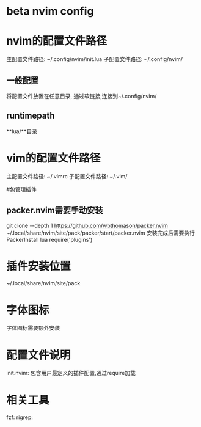 # beta nvim config

# nvim的配置文件路径
主配置文件路径: ~/.config/nvim/init.lua
子配置文件路径: ~/.config/nvim/
## 一般配置
将配置文件放置在任意目录, 通过软链接,连接到~/.config/nvim/
## runtimepath
**lua/**目录

# vim的配置文件路径
主配置文件路径: ~/.vimrc
子配置文件路径: ~/.vim/

#包管理插件
## packer.nvim需要手动安装
git clone --depth 1 https://github.com/wbthomason/packer.nvim ~/.local/share/nvim/site/pack/packer/start/packer.nvim
安装完成后需要执行PackerInstall
lua require('plugins')

# 插件安装位置
~/.local/share/nvim/site/pack

# 字体图标
字体图标需要额外安装


# 配置文件说明
init.nvim: 包含用户最定义的插件配置,通过require加载

# 相关工具
fzf:
rigrep:
